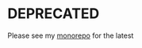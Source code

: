 # DEPRECATED

Please see my [monorepo](https://github.com/GaryB432/gb-generators/tree/master/packages/generator-webpack-ts) for the latest
